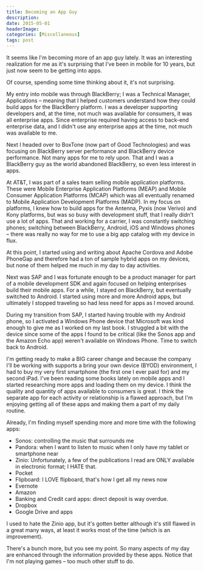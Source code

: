 ```yaml
---
title: Becoming an App Guy
description: 
date: 2015-05-01
headerImage: 
categories: [Miscellaneous]
tags: post
---
```


It seems like I'm becoming more of an app guy lately. It was an interesting realization for me as it's surprising that I've been in mobile for 10 years, but just now seem to be getting into apps.

Of course, spending some time thinking about it, it's not surprising.

My entry into mobile was through BlackBerry; I was a Technical Manager, Applications – meaning that I helped customers understand how they could build apps for the BlackBerry platform. I was a developer supporting developers and, at the time, not much was available for consumers, it was all enterprise apps. Since enterprise required having access to back-end enterprise data, and I didn't use any enterprise apps at the time, not much was available to me.

Next I headed over to BoxTone (now part of Good Technologies) and was focusing on BlackBerry server performance and BlackBerry device performance. Not many apps for me to rely upon. That and I was a BlackBerry guy as the world abandoned BlackBerry, so even less interest in apps.

At AT&T, I was part of a sales team selling mobile application platforms. These were Mobile Enterprise Application Platforms (MEAP) and Mobile Consumer Application Platforms (MCAP) which was all eventually renamed to Mobile Application Development Platforms (MADP). In my focus on platforms, I knew how to build apps for the Antenna, Pyxis (now Verivo) and Kony platforms, but was so busy with development stuff, that I really didn't use a lot of apps. That and working for a carrier, I was constantly switching phones; switching between BlackBerry, Android, iOS and Windows phones – there was really no way for me to use a big app catalog with my device in flux.

At this point, I started using and writing about Apache Cordova and Adobe PhoneGap and therefore had a ton of sample hybrid apps on my devices, but none of them helped me much in my day to day activities.

Next was SAP and I was fortunate enough to be a product manager for part of a mobile development SDK and again focused on helping enterprises build their mobile apps. For a while, I stayed on BlackBerry, but eventually switched to Android. I started using more and more Android apps, but ultimately I stopped traveling so had less need for apps as I moved around.

During my transition from SAP, I started having trouble with my Android phone, so I activated a Windows Phone device that Microsoft was kind enough to give me as I worked on my last book. I struggled a bit with the device since some of the apps I found to be critical (like the Sonos app and the Amazon Echo app) weren't available on Windows Phone. Time to switch back to Android.

I'm getting ready to make a BIG career change and because the company I'll be working with supports a bring your own device (BYOD) environment, I had to buy my very first smartphone (the first one I ever paid for) and my second iPad. I've been reading some books lately on mobile apps and I started researching more apps and loading them on my device. I think the quality and quantity of apps available to consumers is great. I think the separate app for each activity or relationship is a flawed approach, but I'm enjoying getting all of these apps and making them a part of my daily routine.

Already, I'm finding myself spending more and more time with the following apps:

* Sonos: controlling the music that surrounds me
* Pandora: when I want to listen to music when I only have my tablet or smartphone near
* Zinio: Unfortunately, a few of the publications I read are ONLY available in electronic format; I HATE that.
* Pocket
* Flipboard: I LOVE flipboard, that's how I get all my news now
* Evernote
* Amazon
* Banking and Credit card apps: direct deposit is way overdue.
* Dropbox
* Google Drive and apps

I used to hate the Zinio app, but it's gotten better although it's still flawed in a great many ways, at least it works most of the time (which is an improvement).

There's a bunch more, but you see my point. So many aspects of my day are enhanced through the information provided by these apps. Notice that I'm not playing games – too much other stuff to do.